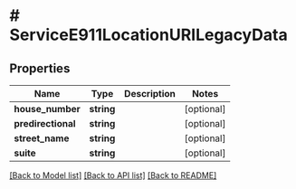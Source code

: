 # # ServiceE911LocationURILegacyData

## Properties

Name | Type | Description | Notes
------------ | ------------- | ------------- | -------------
**house_number** | **string** |  | [optional]
**predirectional** | **string** |  | [optional]
**street_name** | **string** |  | [optional]
**suite** | **string** |  | [optional]

[[Back to Model list]](../../README.md#models) [[Back to API list]](../../README.md#endpoints) [[Back to README]](../../README.md)
